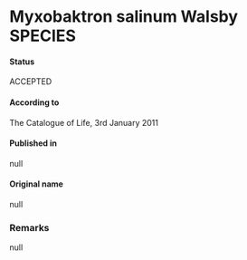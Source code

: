 Myxobaktron salinum Walsby SPECIES
=======

#### Status
ACCEPTED

#### According to
The Catalogue of Life, 3rd January 2011

#### Published in
null

#### Original name
null

### Remarks
null
